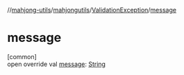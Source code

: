 //[mahjong-utils](../../../index.md)/[mahjongutils](../index.md)/[ValidationException](index.md)/[message](message.md)

# message

[common]\
open override val [message](message.md): [String](https://kotlinlang.org/api/latest/jvm/stdlib/kotlin-stdlib/kotlin/-string/index.html)
